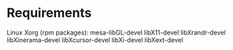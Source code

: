# Requirements
Linux Xorg (rpm packages):
mesa-libGL-devel
libX11-devel
libXrandr-devel
libXinerama-devel
libXcursor-devel
libXi-devel
libXext-devel
